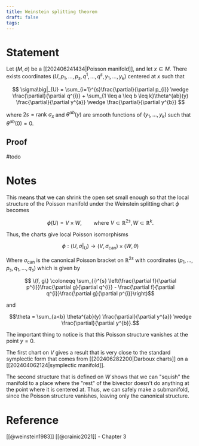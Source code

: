 ```yaml
---
title: Weinstein splitting theorem
draft: false
tags:
---
```

# Statement
Let $(M, \sigma)$ be a [[202406241434|Poisson manifold]], and let $x \in M$.
There exists coordinates $(U, p_{1}, \dots, p_{s}, q^{1}, \dots, q^{s}, y_{1}, \dots, y_{k})$ centered at $x$ such that

$$
\sigma\big|_{U} = \sum_{i=1}^{s}\frac{\partial}{\partial p_{i}} \wedge \frac{\partial}{\partial q^{i}} + \sum_{1 \leq a \leq b \leq k}\theta^{ab}(y) \frac{\partial}{\partial y^{a}} \wedge \frac{\partial}{\partial y^{b}}
$$

where $2s = \text{rank } \sigma_{x}$ and $\theta^{ab}(y)$ are smooth functions of $(y_{1}, \dots, y_{k})$ such that $\theta^{ab}(0) = 0$.

## Proof
#todo 

# Notes
This means that we can shrink the open set small enough so that the local structure of the Poisson manifold under the Weinstein splitting chart $\phi$ becomes

$$ \phi(U) = V \times W, \qquad \text{where } V \subset \mathbb{R}^{2s}, W \subset \mathbb{R}^{k}.$$

Thus, the charts give local Poisson isomorphisms

$$\phi: (U, \sigma|_{U}) \longrightarrow (V, \sigma_{\text{can}}) \times (W, \theta)$$

Where $\sigma_{\text{can}}$ is the canonical Poisson bracket on $\mathbb{R}^{2s}$ with coordinates $(p_{1}, \dots, p_{s}, q_{1}, \dots, q_{s})$ which is given by

$$ \{f, g\} \coloneqq \sum_{i}^{s} \left(\frac{\partial f}{\partial p^{i}}\frac{\partial g}{\partial q^{i}} - \frac{\partial f}{\partial q^{i}}\frac{\partial g}{\partial p^{i}}\right)$$

and

$$\theta = \sum_{a<b} \theta^{ab}(y) \frac{\partial}{\partial y^{a}} \wedge \frac{\partial}{\partial y^{b}}.$$

The important thing to notice is that this Poisson structure vanishes at the point $y = 0$.

The first chart on $V$ gives a result that is very close to the standard symplectic form that comes from [[202406282200|Darboux charts]] on a [[202404062124|symplectic manifold]].

The second structure that is defined on $W$ shows that we can "squish" the manifold to a place where the "rest" of the bivector doesn't do anything at the point where it is centered at.
Thus, we can safely make a submanifold, since the Poisson structure vanishes, leaving only the canonical structure.

# Reference
[[@weinstein1983]]
[[@crainic2021]] - Chapter 3
